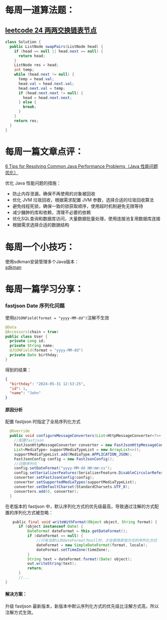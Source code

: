 # 每周一道算法题：
## [leetcode 24 两两交换链表节点](https://leetcode.cn/problems/swap-nodes-in-pairs/description/?utm_source=LCUS&utm_medium=ip_redirect&utm_campaign=transfer2china)
```Java
class Solution {
  public ListNode swapPairs(ListNode head) {
    if (head == null || head.next == null) {
      return head;
    }
    ListNode res = head;
    int temp;
    while (head.next != null) {
      temp = head.val;
      head.val = head.next.val;
      head.next.val = temp;
      if (head.next.next != null) {
        head = head.next.next;
      } else {
        break;
      }
    }
    return res;
  }
}
```

# 每周一篇文章点评：
[6 Tips for Resolving Common Java Performance Problems（Java 性能问题优化）](https://medium.com/javarevisited/6-tips-for-resolving-common-java-performance-problems-b88f42dc6118)

优化 Java 性能问题的措施：  
- 防止内存泄漏，确保不再使用的对象被回收
- 优化 JVM 垃圾回收，根据需求配置 JVM 参数，选择合适的垃圾回收算法
- 避免线程死锁，确保一致的锁获取顺序，使用超时机制避免无限等待
- 减少臃肿的库和依赖，清理不必要的依赖
- 优化SQL查询和数据库访问，大量数据批量处理，使用连接池复用数据库连接
- 根据需求选择合适的数据结构


# 每周一个小技巧：
使用sdkman安装管理多个Java版本：  
[sdkman](https://sdkman.io/usage)



# 每周一篇学习分享：

### fastjson Date 序列化问题

使用`@JSONField(format = "yyyy-MM-dd")`注解不生效

```Java
@Data
@Accessors(chain = true)
public class User {
  private Long id;
  private String name;
  @JSONField(format = "yyyy-MM-dd")
  private Date birthday;
}
```
得到的结果：
```json
{
  "birthday": "2024-05-31 12:53:25",
  "id": 1,
  "name": "John"
}
```
#### 原因分析  
配置 fastjson 时指定了全局序列化方式
``` Java
  @Override
  public void configureMessageConverters(List<HttpMessageConverter<?>> converters) {
    //配置fastjson
    FastJsonHttpMessageConverter converter = new FastJsonHttpMessageConverter();
    List<MediaType> supportMediaTypeList = new ArrayList<>();
    supportMediaTypeList.add(MediaType.APPLICATION_JSON);
    FastJsonConfig config = new FastJsonConfig();
    //日期序列化
    config.setDateFormat("yyyy-MM-dd HH:mm:ss");
    config.setSerializerFeatures(SerializerFeature.DisableCircularReferenceDetect, SerializerFeature.WriteMapNullValue);
    converter.setFastJsonConfig(config);
    converter.setSupportedMediaTypes(supportMediaTypeList);
    converter.setDefaultCharset(StandardCharsets.UTF_8);
    converters.add(0, converter);
  }
  ```
  在老版本的 fastjson 中，默认序列化方式的优先级最高，导致通过注解的方式配置的序列化方式被忽略：
  ```Java
  　　public final void writeWithFormat(Object object, String format) {
        if (object instanceof Date) {
            DateFormat dateFormat = this.getDateFormat();
            if (dateFormat == null) {
                //只有当默认的dateFormat为null时，才会使用其他方式的序列化方式
                dateFormat = new SimpleDateFormat(format, locale);
                dateFormat.setTimeZone(timeZone);
            }
            String text = dateFormat.format((Date) object);
            out.writeString(text);
            return;
        }
        //...
  }
  ```
  #### 解决方案：
   升级 fastjson 最新版本，新版本中默认序列化方式的优先级比注解方式高，所以注解方式生效。
